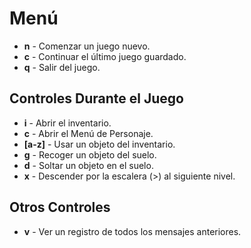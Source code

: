# Menú
- **n** - Comenzar un juego nuevo.
- **c** - Continuar el último juego guardado.
- **q** - Salir del juego.

## Controles Durante el Juego
- **i** - Abrir el inventario.
- **c** - Abrir el Menú de Personaje.
- **[a-z]** - Usar un objeto del inventario.
- **g** - Recoger un objeto del suelo.
- **d** - Soltar un objeto en el suelo.
- **x** - Descender por la escalera (>) al siguiente nivel.

## Otros Controles
- **v** - Ver un registro de todos los mensajes anteriores.

